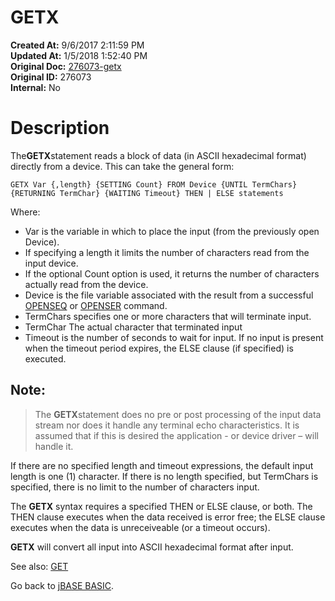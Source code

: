 # GETX

**Created At:** 9/6/2017 2:11:59 PM  
**Updated At:** 1/5/2018 1:52:40 PM  
**Original Doc:** [276073-getx](https://docs.jbase.com/36868-jbase-basic/276073-getx)  
**Original ID:** 276073  
**Internal:** No  


# Description

The**GETX**statement reads a block of data (in ASCII hexadecimal format) directly from a device. This can take the general form:

```
GETX Var {,length} {SETTING Count} FROM Device {UNTIL TermChars} {RETURNING TermChar} {WAITING Timeout} THEN | ELSE statements
```

Where:

- Var is the variable in which to place the input (from the previously open Device).
- If specifying a length it limits the number of characters read from the input device.
- If the optional Count option is used, it returns the number of characters actually read from the device.
- Device is the file variable associated with the result from a successful [OPENSEQ](./../openseq) or [OPENSER](./../openser) command.
- TermChars specifies one or more characters that will terminate input.
- TermChar The actual character that terminated input
- Timeout is the number of seconds to wait for input. If no input is present when the timeout period expires, the ELSE clause (if specified) is executed.


## Note:


> The **GETX**statement does no pre or post processing of the input data stream nor does it handle any terminal echo characteristics. It is assumed that if this is desired the application - or device driver – will handle it.


If there are no specified length and timeout expressions, the default input length is one (1) character. If there is no length specified, but TermChars is specified, there is no limit to the number of characters input.

The **GETX** syntax requires a specified THEN or ELSE clause, or both. The THEN clause executes when the data received is error free; the ELSE clause executes when the data is unreceiveable (or a timeout occurs).

**GETX** will convert all input into ASCII hexadecimal format after input.



See also: [GET](./../get)

Go back to [jBASE BASIC](./../jbase-basic-programmers-reference-guide).
